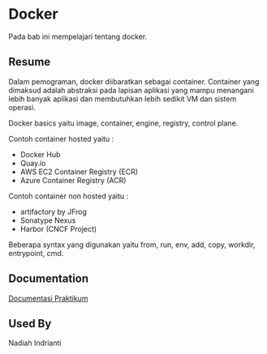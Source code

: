 
# Docker

Pada bab ini mempelajari tentang docker.

## Resume

Dalam pemograman, docker diibaratkan sebagai container. Container yang dimaksud adalah abstraksi pada lapisan aplikasi yang mampu menangani lebih banyak aplikasi dan membutuhkan lebih sedikit VM dan sistem operasi.


Docker basics yaitu image, container, engine, registry, control plane.


Contoh container hosted yaitu :
- Docker Hub
- Quay.io
- AWS EC2 Container Registry (ECR)
- Azure Container Registry (ACR)

Contoh container non hosted yaitu :
- artifactory by JFrog
- Sonatype Nexus
- Harbor (CNCF Project)

Beberapa syntax yang digunakan yaitu from, run, env, add, copy, workdir, entrypoint, cmd.



## Documentation

[Documentasi Praktikum](https://github.com/nadiahindrianti/go_nadiah-indrianti/tree/main/21_Middleware/Screenshot)


## Used By

Nadiah Indrianti


